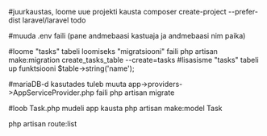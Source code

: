 #juurkaustas, loome uue projekti kausta
composer create-project --prefer-dist laravel/laravel todo

#muuda .env faili (pane andmebaasi kastuaja ja andmebaasi nim paika)

#loome "tasks" tabeli loomiseks "migratsiooni" faili
php artisan make:migration create_tasks_table --create=tasks
#lisasisme "tasks" tabeli up funktsiooni $table->string('name');

#mariaDB-d kasutades tuleb muuta app->providers->AppServiceProvider.php faili
php artisan migrate

#loob Task.php mudeli app kausta
php artisan make:model Task

php artisan route:list
